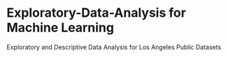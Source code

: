 # Exploratory-Data-Analysis for Machine Learning
Exploratory and Descriptive Data Analysis for Los Angeles Public Datasets
